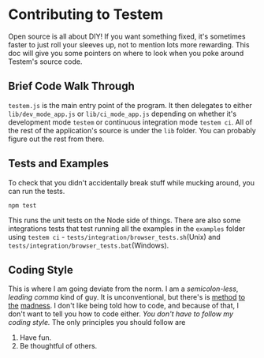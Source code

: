 Contributing to Testem
======================

Open source is all about DIY! If you want something fixed, it's sometimes faster to just roll your sleeves up, not to mention lots more rewarding. This doc will give you some pointers on where to look when you poke around Testem's source code.

Brief Code Walk Through
-----------------------

`testem.js` is the main entry point of the program. It then delegates to either `lib/dev_mode_app.js` or `lib/ci_mode_app.js` depending on whether it's development mode `testem` or continuous integration mode `testem ci`. All of the rest of the application's source is under the `lib` folder. You can probably figure out the rest from there.

Tests and Examples
------------------

To check that you didn't accidentally break stuff while mucking around, you can run the tests. 

	npm test

This runs the unit tests on the Node side of things. There are also some integrations tests that test running all the examples in the `examples` folder using `testem ci` - `tests/integration/browser_tests.sh`(Unix) and `tests/integration/browser_tests.bat`(Windows).

Coding Style
------------

This is where I am going deviate from the norm. I am a *semicolon-less*, *leading comma* kind of guy. It is unconventional, but there's is [method](http://npmjs.org/doc/coding-style.html) [to](https://gist.github.com/2037204) [the](http://mir.aculo.us/2012/04/16/writing-semicolon-less-javascript-the-for-people-who-want-to-get-stuff-done-edition/) [madness](http://inimino.org/~inimino/blog/javascript_semicolons). I don't like being told how to code, and because of that, I don't want to tell you how to code either. *You don't have to follow my coding style.* The only principles you should follow are

1. Have fun.
2. Be thoughtful of others.